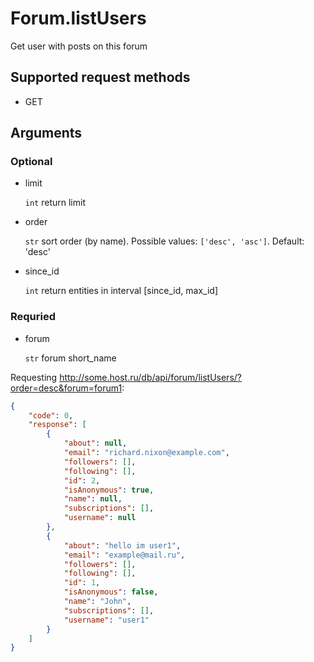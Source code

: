 # Forum.listUsers
Get user with posts on this forum

## Supported request methods 
* GET
 
## Arguments
### Optional
* limit

   ```int``` return limit
* order

   ```str``` sort order (by name). Possible values: ```['desc', 'asc']```. Default: 'desc'
* since_id

   ```int``` return entities in interval [since_id, max_id]


### Requried
* forum

   ```str``` forum short_name


Requesting http://some.host.ru/db/api/forum/listUsers/?order=desc&forum=forum1:
```json
{
    "code": 0,
    "response": [
        {
            "about": null,
            "email": "richard.nixon@example.com",
            "followers": [],
            "following": [],
            "id": 2,
            "isAnonymous": true,
            "name": null,
            "subscriptions": [],
            "username": null
        },
        {
            "about": "hello im user1",
            "email": "example@mail.ru",
            "followers": [],
            "following": [],
            "id": 1,
            "isAnonymous": false,
            "name": "John",
            "subscriptions": [],
            "username": "user1"
        }
    ]
}
```
